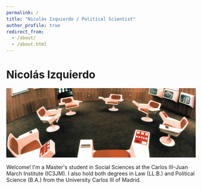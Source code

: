 ```yaml
---
permalink: /
title: "Nicolás Izquierdo / Political Scientist"
author_profile: true
redirect_from: 
  - /about/
  - /about.html
---
```


<h1>Nicolás Izquierdo</h1>

<img src="/images/cybersyn-room.jpg" style="width:600px; height:185px; object-fit:cover;">

Welcome! I'm a Master's student in Social Sciences at the Carlos III–Juan March Institute (IC3JM). I also hold both degrees in Law (LL.B.) and Political Science (B.A.) from the University Carlos III of Madrid.


